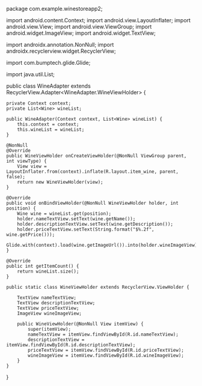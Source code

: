 package com.example.winestoreapp2;

import android.content.Context;
import android.view.LayoutInflater;
import android.view.View;
import android.view.ViewGroup;
import android.widget.ImageView;
import android.widget.TextView;

import androidx.annotation.NonNull;
import androidx.recyclerview.widget.RecyclerView;

import com.bumptech.glide.Glide;

import java.util.List;

public class WineAdapter extends RecyclerView.Adapter<WineAdapter.WineViewHolder> {

    private Context context;
    private List<Wine> wineList;

    public WineAdapter(Context context, List<Wine> wineList) {
        this.context = context;
        this.wineList = wineList;
    }

    @NonNull
    @Override
    public WineViewHolder onCreateViewHolder(@NonNull ViewGroup parent, int viewType) {
        View view = LayoutInflater.from(context).inflate(R.layout.item_wine, parent, false);
        return new WineViewHolder(view);
    }

    @Override
    public void onBindViewHolder(@NonNull WineViewHolder holder, int position) {
        Wine wine = wineList.get(position);
        holder.nameTextView.setText(wine.getName());
        holder.descriptionTextView.setText(wine.getDescription());
        holder.priceTextView.setText(String.format("$%.2f", wine.getPrice()));
        Glide.with(context).load(wine.getImageUrl()).into(holder.wineImageView);
    }

    @Override
    public int getItemCount() {
        return wineList.size();
    }

    public static class WineViewHolder extends RecyclerView.ViewHolder {

        TextView nameTextView;
        TextView descriptionTextView;
        TextView priceTextView;
        ImageView wineImageView;

        public WineViewHolder(@NonNull View itemView) {
            super(itemView);
            nameTextView = itemView.findViewById(R.id.nameTextView);
            descriptionTextView = itemView.findViewById(R.id.descriptionTextView);
            priceTextView = itemView.findViewById(R.id.priceTextView);
            wineImageView = itemView.findViewById(R.id.wineImageView);
        }
    }
}

